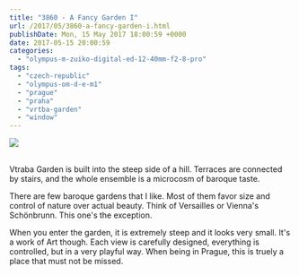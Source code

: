 ```yaml
---
title: "3860 - A Fancy Garden I"
url: /2017/05/3860-a-fancy-garden-i.html
publishDate: Mon, 15 May 2017 18:00:59 +0000
date: 2017-05-15 20:00:59
categories: 
  - "olympus-m-zuiko-digital-ed-12-40mm-f2-8-pro"
tags: 
  - "czech-republic"
  - "olympus-om-d-e-m1"
  - "prague"
  - "praha"
  - "vrtba-garden"
  - "window"
---
```

<div class="container">
<div class="center"><a target="_blank" href="https://d25zfm9zpd7gm5.cloudfront.net/1200x1200/2016/20161024_121054_lr.jpg"><img class="webfeedsFeaturedVisual" src="https://d25zfm9zpd7gm5.cloudfront.net/0600x0600/2016/20161024_121054_lr.jpg" /></a></div>
</div>
<br />

Vtraba Garden is built into the steep side of a hill. Terraces are connected by stairs, and the whole ensemble is a microcosm of baroque taste.

<a target="_blank" href="https://d25zfm9zpd7gm5.cloudfront.net/1200x1200/2016/20161024_121414_lr.jpg"><img style="margin: 0pt 10px 0pt 0px; float: left;" src="https://d25zfm9zpd7gm5.cloudfront.net/0150x0150/2016/20161024_121414_lr.jpg" alt="" border="0" /></a> There are few baroque gardens that I like. Most of them favor size and control of nature over actual beauty. Think of Versailles or Vienna's Schönbrunn. This one's the exception.

When you enter the garden, it is extremely steep and it looks very small. It's a work of Art though. Each view is carefully designed, everything is controlled, but in a very playful way. When being in Prague, this is truely a place that must not be missed.
